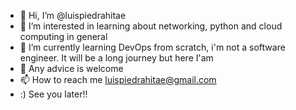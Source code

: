 - 👋 Hi, I’m @luispiedrahitae
- 👀 I’m interested in learning about networking, python and cloud computing in general
- 🌱 I’m currently learning DevOps from scratch, i'm not a software engineer. It will be a long journey but here I'am
- 💞️ Any advice is welcome
- 📫 How to reach me luispiedrahitae@gmail.com
- :) See you later!!

<!---
luispiedrahitae/luispiedrahitae is a ✨ special ✨ repository because its `README.md` (this file) appears on your GitHub profile.
You can click the Preview link to take a look at your changes.
--->
